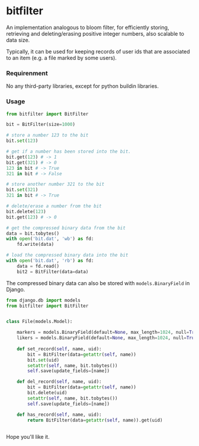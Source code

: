 # bitfilter

An implementation analogous to bloom filter, for efficiently storing, retrieving and deleting/erasing positive integer numbers, also scalable to data size.

Typically, it can be used for keeping records of user ids that are associated to an item (e.g. a file marked by some users).

### Requirenment

No any third-party libraries, except for python buildin libraries.

### Usage

```python
from bitfilter import BitFilter

bit = BitFilter(size=1000)

# store a number 123 to the bit
bit.set(123)

# get if a number has been stored into the bit.
bit.get(123) # -> 1
bit.get(321) # -> 0
123 in bit # -> True
321 in bit # -> False

# store another number 321 to the bit
bit.set(321)
321 in bit # -> True

# delete/erase a number from the bit
bit.delete(123)
bit.get(123) # -> 0

# get the compressed binary data from the bit
data = bit.tobytes()
with open('bit.dat', 'wb') as fd:
    fd.write(data)

# load the compressed binary data into the bit
with open('bit.dat', 'rb') as fd:
    data = fd.read()
    bit2 = BitFilter(data=data)
```

The compressed binary data can also be stored with `models.BinaryField` in Django.

```python
from django.db import models
from bitfilter import BitFilter


class File(models.Model):

    markers = models.BinaryField(default=None, max_length=1024, null=True)
    likers = models.BinaryField(default=None, max_length=1024, null=True)
     
    def set_record(self, name, uid):
        bit = BitFilter(data=getattr(self, name))
        bit.set(uid)
        setattr(self, name, bit.tobytes())
        self.save(update_fields=[name])

    def del_record(self, name, uid):
        bit = BitFilter(data=getattr(self, name))
        bit.delete(uid)
        setattr(self, name, bit.tobytes())
        self.save(update_fields=[name])

    def has_record(self, name, uid):
        return BitFilter(data=getattr(self, name)).get(uid)
        
```

Hope you'll like it.
